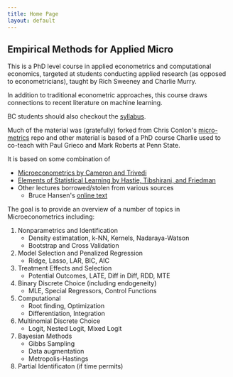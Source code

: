 ```yaml
---
title: Home Page 
layout: default
---
```


## Empirical Methods for Applied Micro

This is a PhD level course in applied econometrics and computational economics, targeted at students conducting applied research (as opposed to econometricians), taught by Rich Sweeney and Charlie Murry.

In addition to traditional econometric approaches, this course draws connections to recent literature on machine learning.

BC students should also checkout the [syllabus](syllabus.md). 

Much of the material was (gratefully) forked from Chris Conlon's [micro-metrics](https://github.com/chrisconlon/micro-metrics) repo and other material is based of a PhD course Charlie used to co-teach with Paul Grieco and Mark Roberts at Penn State. 

It is based on some combination of 
- [Microeconometrics by Cameron and Trivedi](https://www.amazon.com/Microeconometrics-Methods-Applications-Colin-Cameron/dp/0521848059)
- [Elements of Statistical Learning by Hastie, Tibshirani, and Friedman](https://statweb.stanford.edu/~tibs/ElemStatLearn/)
- Other lectures borrowed/stolen from various sources
	- Bruce Hansen's [online text](https://www.ssc.wisc.edu/~bhansen/econometrics/)
	
The goal is to provide an overview of a number of topics in Microeconometrics including:

1. Nonparametrics and Identification
	- Density estimatation, k-NN, Kernels, Nadaraya-Watson
	- Bootstrap and Cross Validation
2. Model Selection and Penalized Regression
	- Ridge, Lasso, LAR, BIC, AIC
3. Treatment Effects and Selection
	- Potential Outcomes, LATE, Diff in Diff, RDD, MTE
4. Binary Discrete Choice (including endogeneity)
	- MLE, Special Regressors, Control Functions
5. Computational 
	- Root finding, Optimization
	- Differentiation, Integration
6. Multinomial Discrete Choice
	- Logit, Nested Logit, Mixed Logit
7. Bayesian Methods
	- Gibbs Sampling
	- Data augmentation
	- Metropolis-Hastings
8. Partial Identificaton (if time permits)
